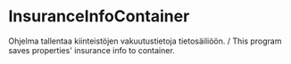 # InsuranceInfoContainer
Ohjelma tallentaa kiinteistöjen vakuutustietoja tietosäiliöön. / This program saves properties' insurance info to container.
